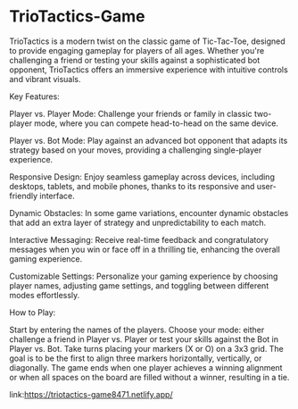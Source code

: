 # TrioTactics-Game
TrioTactics is a modern twist on the classic game of Tic-Tac-Toe, designed to provide engaging gameplay for players of all ages. Whether you're challenging a friend or testing your skills against a sophisticated bot opponent, TrioTactics offers an immersive experience with intuitive controls and vibrant visuals.





Key Features:

Player vs. Player Mode: Challenge your friends or family in classic two-player mode, where you can compete head-to-head on the same device.

Player vs. Bot Mode: Play against an advanced bot opponent that adapts its strategy based on your moves, providing a challenging single-player experience.

Responsive Design: Enjoy seamless gameplay across devices, including desktops, tablets, and mobile phones, thanks to its responsive and user-friendly interface.

Dynamic Obstacles: In some game variations, encounter dynamic obstacles that add an extra layer of strategy and unpredictability to each match.

Interactive Messaging: Receive real-time feedback and congratulatory messages when you win or face off in a thrilling tie, enhancing the overall gaming experience.

Customizable Settings: Personalize your gaming experience by choosing player names, adjusting game settings, and toggling between different modes effortlessly.




How to Play:

Start by entering the names of the players.
Choose your mode: either challenge a friend in Player vs. Player or test your skills against the Bot in Player vs. Bot.
Take turns placing your markers (X or O) on a 3x3 grid.
The goal is to be the first to align three markers horizontally, vertically, or diagonally.
The game ends when one player achieves a winning alignment or when all spaces on the board are filled without a winner, resulting in a tie.




link:https://triotactics-game8471.netlify.app/
